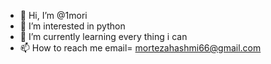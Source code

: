 - 👋 Hi, I’m @1mori
- 👀 I’m interested in python 
- 🌱 I’m currently learning every thing i can 
- 📫 How to reach me email= mortezahashmi66@gmail.com

<!---
1mori/1mori is a ✨ special ✨ repository because its `README.md` (this file) appears on your GitHub profile.
You can click the Preview link to take a look at your changes.
--->
